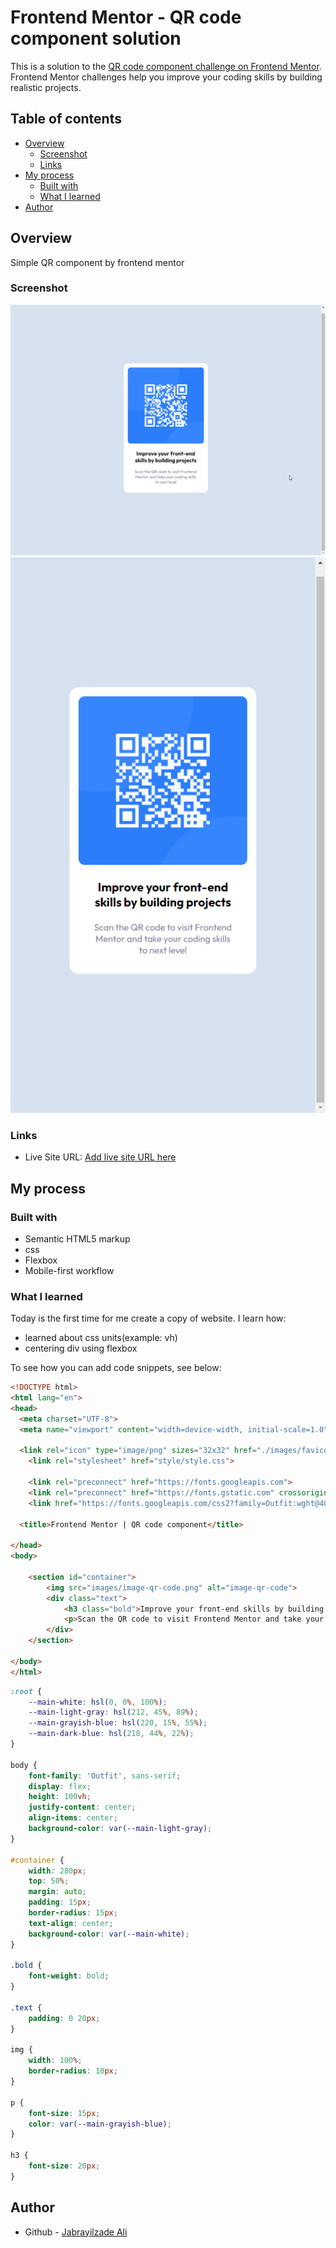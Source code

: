 # Frontend Mentor - QR code component solution

This is a solution to the [QR code component challenge on Frontend Mentor](https://www.frontendmentor.io/challenges/qr-code-component-iux_sIO_H). Frontend Mentor challenges help you improve your coding skills by building realistic projects. 

## Table of contents

- [Overview](#overview)
  - [Screenshot](#screenshot)
  - [Links](#links)
- [My process](#my-process)
  - [Built with](#built-with)
  - [What I learned](#what-i-learned)
- [Author](#author)


## Overview
Simple QR component by frontend mentor
### Screenshot

![](./design/my-desktop-design.png)
![](./design/my-mobile-design.png)






### Links

- Live Site URL: [Add live site URL here](https://your-live-site-url.com)

## My process

### Built with

- Semantic HTML5 markup
- css
- Flexbox
- Mobile-first workflow


### What I learned

Today is the first time for me create a copy of website. I learn how:
- learned about css units(example: vh)
- centering div using flexbox


To see how you can add code snippets, see below:

```html
<!DOCTYPE html>
<html lang="en">
<head>
  <meta charset="UTF-8">
  <meta name="viewport" content="width=device-width, initial-scale=1.0"> <!-- displays site properly based on user's device -->

  <link rel="icon" type="image/png" sizes="32x32" href="./images/favicon-32x32.png">
	<link rel="stylesheet" href="style/style.css">
	 
	<link rel="preconnect" href="https://fonts.googleapis.com">
	<link rel="preconnect" href="https://fonts.gstatic.com" crossorigin>
	<link href="https://fonts.googleapis.com/css2?family=Outfit:wght@400;700&display=swap" rel="stylesheet">
  
  <title>Frontend Mentor | QR code component</title>

</head>
<body>

	<section id="container">
		<img src="images/image-qr-code.png" alt="image-qr-code">
		<div class="text">
			<h3 class="bold">Improve your front-end skills by building projects</h3>
			<p>Scan the QR code to visit Frontend Mentor and take your coding skills to next level</p>
		</div>
	</section>

</body>
</html>
```
```css
:root {
	--main-white: hsl(0, 0%, 100%);
	--main-light-gray: hsl(212, 45%, 89%);
	--main-grayish-blue: hsl(220, 15%, 55%);
	--main-dark-blue: hsl(218, 44%, 22%);
}

body {
	font-family: 'Outfit', sans-serif;
	display: flex;
	height: 100vh;
	justify-content: center;
	align-items: center;
	background-color: var(--main-light-gray);
}

#container {
	width: 280px;
	top: 50%;
	margin: auto;
	padding: 15px;
	border-radius: 15px;
	text-align: center;
	background-color: var(--main-white);
}

.bold {
	font-weight: bold;
}

.text {
	padding: 0 20px;
}

img {
	width: 100%;
	border-radius: 10px;
}

p {
	font-size: 15px;
	color: var(--main-grayish-blue);
}

h3 {
	font-size: 20px;
}
```

## Author

- Github - [Jabrayilzade Ali](https://github.com/jabrayilzadeali)